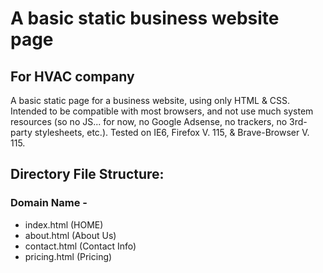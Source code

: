 # A basic static business website page

## For HVAC company

A basic static page for a business website, using only HTML & CSS. Intended to be compatible with most browsers, and not use much system resources (so no JS... for now, no Google Adsense, no trackers, no 3rd-party stylesheets, etc.). Tested on IE6, Firefox V. 115, & Brave-Browser V. 115.

## Directory File Structure:
### Domain Name -
- index.html (HOME)
- about.html (About Us)
- contact.html (Contact Info)
- pricing.html (Pricing)
